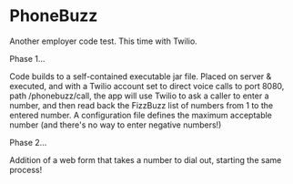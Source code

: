 PhoneBuzz
=========

Another employer code test. This time with Twilio.

Phase 1...

Code builds to a self-contained executable jar file. Placed on server & executed, and with a Twilio account set to direct voice calls to port 8080, path /phonebuzz/call, the app will use Twilio to ask a caller to enter a number, and then read back the FizzBuzz list of numbers from 1 to the entered number. A configuration file defines the maximum acceptable number (and there's no way to enter negative numbers!)

Phase 2...

Addition of a web form that takes a number to dial out, starting the same process!
